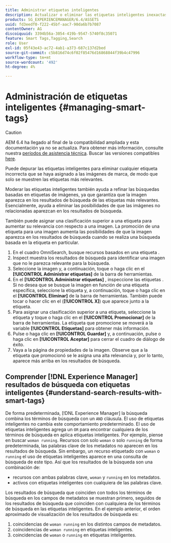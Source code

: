 ```yaml
---
title: Administrar etiquetas inteligentes
description: Actualizar o eliminar las etiquetas inteligentes inexactas para mejorar la relevancia de las etiquetas
products: SG_EXPERIENCEMANAGER/6.4/ASSETS
uuid: fd3eedf0-f222-45bf-aac7-90da6b7b7087
contentOwner: AG
discoiquuid: 3394b56a-3054-419b-9547-5740f8c35071
feature: Smart Tags,Tagging,Search
role: User
exl-id: 05f43e43-ac72-4ab1-a373-687c137d2bed
source-git-commit: c5b816d74c6f02f85476d16868844f39b4c47996
workflow-type: tm+mt
source-wordcount: '492'
ht-degree: 4%

---
```


# Administración de etiquetas inteligentes {#managing-smart-tags}

>[!CAUTION]
>
>AEM 6.4 ha llegado al final de la compatibilidad ampliada y esta documentación ya no se actualiza. Para obtener más información, consulte nuestra [períodos de asistencia técnica](https://helpx.adobe.com/es/support/programs/eol-matrix.html). Buscar las versiones compatibles [here](https://experienceleague.adobe.com/docs/).

Puede depurar las etiquetas inteligentes para eliminar cualquier etiqueta incorrecta que se haya asignado a las imágenes de marca, de modo que solo se muestren las etiquetas más relevantes.

Moderar las etiquetas inteligentes también ayuda a refinar las búsquedas basadas en etiquetas de imágenes, ya que garantiza que la imagen aparezca en los resultados de búsqueda de las etiquetas más relevantes. Esencialmente, ayuda a eliminar las posibilidades de que las imágenes no relacionadas aparezcan en los resultados de búsqueda.

También puede asignar una clasificación superior a una etiqueta para aumentar su relevancia con respecto a una imagen. La promoción de una etiqueta para una imagen aumenta las posibilidades de que la imagen aparezca en los resultados de búsqueda cuando se realiza una búsqueda basada en la etiqueta en particular.

1. En el cuadro OmniSearch, busque recursos basados en una etiqueta .
1. Inspect muestra los resultados de búsqueda para identificar una imagen que no le parezca relevante para la búsqueda.
1. Seleccione la imagen y, a continuación, toque o haga clic en el **[!UICONTROL Administrar etiquetas]** de la barra de herramientas.
1. En el **[!UICONTROL Administrar etiquetas]** , inspeccione las etiquetas . Si no desea que se busque la imagen en función de una etiqueta específica, seleccione la etiqueta y, a continuación, toque o haga clic en el **[!UICONTROL Eliminar]** de la barra de herramientas. También puede tocar o hacer clic en el (**[!UICONTROL X]**) que aparece junto a la etiqueta.
1. Para asignar una clasificación superior a una etiqueta, seleccione la etiqueta y toque o haga clic en el **[!UICONTROL Promocionar]** de la barra de herramientas. La etiqueta que promocione se moverá a la variable **[!UICONTROL Etiquetas]** para obtener más información.
1. Pulse o haga clic en **[!UICONTROL Guardar]** y, a continuación, pulse o haga clic en **[!UICONTROL Aceptar]** para cerrar el cuadro de diálogo de éxito.
1. Vaya a la página de propiedades de la imagen. Observe que a la etiqueta que promocionó se le asigna una alta relevancia y, por lo tanto, aparece más arriba en los resultados de búsqueda.

## Comprender [!DNL Experience Manager] resultados de búsqueda con etiquetas inteligentes {#understand-search-results-with-smart-tags}

De forma predeterminada, [!DNL Experience Manager] la búsqueda combina los términos de búsqueda con un `AND` cláusula. El uso de etiquetas inteligentes no cambia este comportamiento predeterminado. El uso de etiquetas inteligentes agrega un `OR` para encontrar cualquiera de los términos de búsqueda en aplica etiquetas inteligentes. Por ejemplo, piense en buscar `woman running`. Recursos con solo `woman` o solo `running` de forma predeterminada, las palabras clave de los metadatos no aparecen en los resultados de búsqueda. Sin embargo, un recurso etiquetado con `woman` o `running` el uso de etiquetas inteligentes aparece en una consulta de búsqueda de este tipo. Así que los resultados de la búsqueda son una combinación de:

* recursos con ambas palabras clave, `woman` y `running` en los metadatos.
* activos con etiquetas inteligentes con cualquiera de las palabras clave.

Los resultados de búsqueda que coinciden con todos los términos de búsqueda en los campos de metadatos se muestran primero, seguidos de los resultados de búsqueda que coinciden con cualquiera de los términos de búsqueda en las etiquetas inteligentes. En el ejemplo anterior, el orden aproximado de visualización de los resultados de búsqueda es:

1. coincidencias de `woman running` en los distintos campos de metadatos.
1. coincidencias de `woman running` en etiquetas inteligentes.
1. coincidencias de `woman` o `running` en etiquetas inteligentes.
